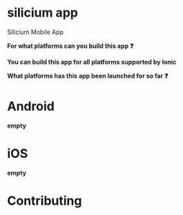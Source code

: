 # silicium app
Silicium Mobile App

<b>For what platforms can you build this app :question:<b> 

<p>
  You can build this app for all platforms supported by Ionic
</p>

<b>What platforms has this app been launched for so far :question:</b>

# Android
empty 

# iOS
empty

# Contributing
